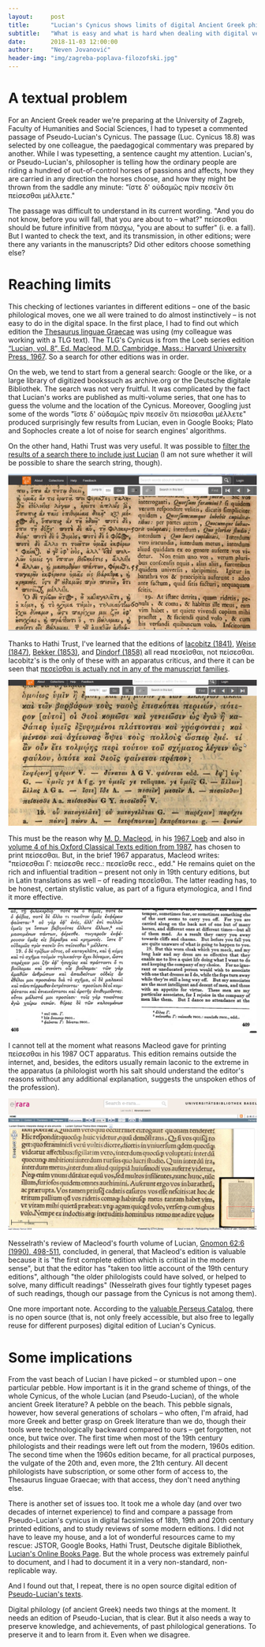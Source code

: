 ```yaml
---
layout:     post
title:      "Lucian's Cynicus shows limits of digital Ancient Greek philology"
subtitle:   "What is easy and what is hard when dealing with digital versions of ancient texts"
date:       2018-11-03 12:00:00
author:     "Neven Jovanović"
header-img: "img/zagreba-poplava-filozofski.jpg"
---
```


# A textual problem

For an Ancient Greek reader we're preparing at the University of Zagreb, Faculty of Humanities and Social Sciences, I had to typeset a commented passage of Pseudo-Lucian's Cynicus. The passage (Luc. Cynicus 18.8) was selected by one colleague, the paedagogical commentary was prepared by another. While I was typesetting, a sentence caught my attention. Lucian's, or Pseudo-Lucian's, philosopher is telling how the ordinary people are riding a hundred of out-of-control horses of passions and affects, how they are carried in any direction the horses choose, and how they might be thrown from the saddle any minute: "ἴστε δ' οὐδαμῶς πρὶν πεσεῖν ὅτι πείσεσθαι μέλλετε."

The passage was difficult to understand in its current wording. "And you do not know, before you will fall, that you are about to – what?" πείσεσθαι should be future infinitive from πάσχω, "you are about to suffer" (i. e. a fall). But I wanted to check the text, and its transmission, in other editions; were there any variants in the manuscripts? Did other editors choose something else?

# Reaching limits

This checking of lectiones variantes in different editions – one of the basic philological moves, one we all were trained to do almost instinctively – is not easy to do in the digital space. In the first place, I had to find out which edition the [Thesaurus linguae Graecae](http://stephanus.tlg.uci.edu/) was using (my colleague was working with a TLG text). The TLG's Cynicus is from the Loeb series edition [“Lucian, vol. 8”, Ed. Macleod, M.D. Cambridge, Mass.: Harvard University Press, 1967](http://www.worldcat.org/oclc/490941050). So a search for other editions was in order.

On the web, we tend to start from a general search: Google or the like, or a large library of digitized bookssuch as archive.org or the Deutsche digitale Bibliothek. The search was not very fruitful. It was complicated by the fact that Lucian's works are published as multi-volume series, that one has to guess the volume and the location of the Cynicus. Moreover, Googling just some of the words "ἴστε δ' οὐδαμῶς πρὶν πεσεῖν ὅτι πείσεσθαι μέλλετε" produced surprisingly few results from Lucian, even in Google Books; Plato and Sophocles create a lot of noise for search engines' algorithms.

On the other hand, Hathi Trust was very useful. It was possible to [filter the results of a search there to include just Lucian](https://babel.hathitrust.org/cgi/ls?field1=ocr;q1=%E1%BC%B4%CF%83%CF%84%CE%B5%20%CE%B4%27%20%CE%BF%E1%BD%90%CE%B4%CE%B1%CE%BC%E1%BF%B6%CF%82%20%CF%80%CF%81%E1%BD%B6%CE%BD%20%CF%80%CE%B5%CF%83%CE%B5%E1%BF%96%CE%BD;a=srchls;lmt=all&facet=authorStr:%22Lucian%2C%20of%20Samosata.%22) (I am not sure whether it will be possible to share the search string, though).

![Peseisthai in Hemsterhuis's edition](/img/hemsterhuis-550-peseithai.png "Hemsterhuis, 3:550")

Thanks to Hathi Trust, I've learned that the editions of [Iacobitz (1841)](https://hdl.handle.net/2027/njp.32101055580359), [Weise (1847)](http://catalog.hathitrust.org/Record/011544732), [Bekker (1853)](http://catalog.hathitrust.org/Record/008911491), and [Dindorf (1858)](http://catalog.hathitrust.org/Record/008901853) all read πεσεῖσθαι, not πείσεσθαι. Iacobitz's is the only of these with an apparatus criticus, and there it can be seen that [πεσεῖσθαι is actually not in any of the manuscript families](https://hdl.handle.net/2027/njp.32101055580359?urlappend=%3Bseq=605).

![Peseisthai in Jakobitz's edition](/img/jakobitz-peseisthai.png "Jakobitz, peseisthai")

This must be the reason why [M. D. Macleod](http://worldcat.org/identities/lccn-n85045517/), in his [1967 Loeb](https://archive.org/stream/Lucian06HowToWriteHistoryHerodotus/Lucian%2008%20Ass%2C%20Demosthenes%2C%20Cynic%2C%20Charidemos%2C%20Nero#page/n413/mode/2up) and also in [volume 4 of his Oxford Classical Texts edition from 1987](https://hdl.handle.net/2027/uva.x001217650), has chosen to print πείσεσθαι. But, in the brief 1967 apparatus, Macleod writes: "πείσεσθαι Γ: πείσεσθε recc.: πεσεῖσθε recc., edd." He remains quiet on the rich and influential tradition – present not only in 19th century editions, but in Latin translations as well – of reading πεσεῖσθαι. The latter reading has, to be honest, certain stylistic value, as part of a figura etymologica, and I find it more effective.

![Peisesthai in Loeb](/img/loeb-peithesthai.png "Macleod, Loeb, peisesthai")

I cannot tell at the moment what reasons Macleod gave for printing πείσεσθαι in his 1987 OCT apparatus. This edition remains outside the internet, and, besides, the editors usually remain laconic to the extreme in the apparatus (a philologist worth his salt should understand the editor's reasons without any additional explanation, suggests the unspoken ethos of the profession).

![Thomas Morus's Latin translation of Cynicus](/img/lucian-cynicus-latine.png "Thomas Morus, Latin translation of Lucian's Cynicus")

Nesselrath's review of Macleod's fourth volume of Lucian, [Gnomon 62:6 (1990), 498-511](https://www.jstor.org/stable/27690528), concluded, in general, that Macleod's edition is valuable because it is "the first complete edition which is critical in the modern sense", but that the editor has "taken too little account of the 19th century editions", although "the older philologists could have solved, or helped to solve, many difficult readings" (Nesselrath gives four tightly typeset pages of such readings, though our passage from the Cynicus is not among them).

One more important note. According to the [valuable Perseus Catalog](http://catalog.perseus.org/catalog/urn:cts:greekLit:tlg0061.tlg006), there is no open source (that is, not only freely accessible, but also free to legally reuse for different purposes) digital edition of Lucian's Cynicus.

# Some implications

From the vast beach of Lucian I have picked – or stumbled upon – one particular pebble. How important is it in the grand scheme of things, of the whole Cynicus, of the whole Lucian (and Pseudo-Lucian), of the whole ancient Greek literature? A pebble on the beach. This pebble signals, however, how several generations of scholars – who often, I'm afraid, had more Greek and better grasp on Greek literature than we do, though their tools were technologically backward compared to ours – get forgotten, not once, but twice over. The first time when most of the 19th century philologists and their readings were left out from the modern, 1960s edition. The second time when the 1960s edition became, for all practical purposes, the vulgate of the 20th and, even more, the 21th century. All decent philologists have subscription, or some other form of access to, the Thesaurus linguae Graecae; with that access, they don't need anything else.

There is another set of issues too. It took me a whole day (and over two decades of internet experience) to find and compare a passage from Pseudo-Lucian's cynicus in digital facsimiles of 18th, 19th and 20th century printed editions, and to study reviews of some modern editions. I did not have to leave my house, and a lot of wonderful resources came to my rescue: JSTOR, Google Books, Hathi Trust, Deutsche digitale Bibliothek, [Lucian's Online Books Page](https://onlinebooks.library.upenn.edu/webbin/book/lookupname?key=Lucian%2c%20of%20Samosata). But the whole process was extremely painful to document, and I had to document it in a very non-standard, non-replicable way.

And I found out that, I repeat, there is no open source digital edition of [Pseudo-Lucian's texts](http://catalog.perseus.org/catalog/urn:cts:greekLit:tlg0061).

Digital philology (of ancient Greek) needs two things at the moment. It needs an edition of Pseudo-Lucian, that is clear. But it also needs a way to preserve knowledge, and achievements, of past philological generations. To preserve it and to learn from it. Even when we disagree.

